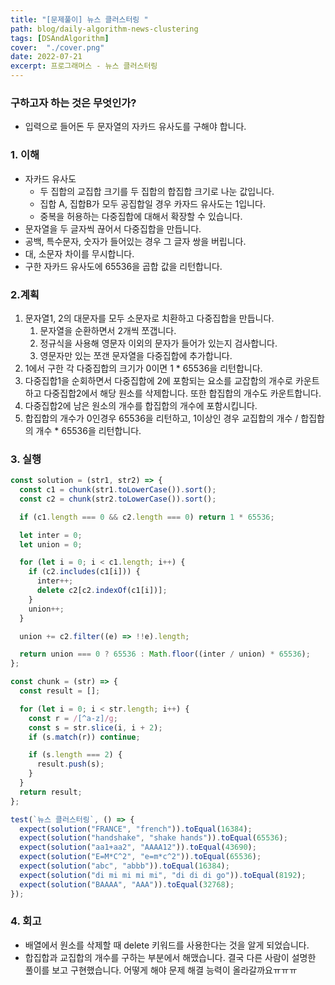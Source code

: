 ```yaml
---
title: "[문제풀이] 뉴스 클러스터링 "
path: blog/daily-algorithm-news-clustering
tags: [DSAndAlgorithm]
cover:  "./cover.png"
date: 2022-07-21
excerpt: 프로그래머스 - 뉴스 클러스터링
---
```



### 구하고자 하는 것은 무엇인가?

- 입력으로 들어돈 두 문자열의 자카드 유사도를 구해야 합니다.

### 1. 이해

- 자카드 유사도
    - 두 집합의 교집합 크기를 두 집합의 합집합 크기로 나눈 값입니다.
    - 집합 A, 집합B가 모두 공집합일 경우 카자드 유사도는 1입니다.
    - 중복을 허용하는 다중집합에 대해서 확장할 수 있습니다.
- 문자열을 두 글자씩 끊어서 다중집합을 만듭니다.
- 공백, 특수문자, 숫자가 들어있는 경우 그 글자 쌍을 버립니다.
- 대, 소문자 차이를 무시합니다.
- 구한 자카드 유사도에 65536을 곱합 값을 리턴합니다.

### 2.계획

1. 문자열1, 2의 대문자를 모두 소문자로 치환하고 다중집합을 만듭니다. 
    1. 문자열을 순환하면서 2개씩 쪼갭니다. 
    2. 정규식을 사용해 영문자 이외의 문자가 들어가 있는지 검사합니다. 
    3. 영문자만 있는 쪼갠 문자열을 다중집합에 추가합니다. 
2. 1에서 구한 각 다중집합의 크기가 0이면 1 * 65536을 리턴합니다.
3. 다중집합1을 순회하면서 다중집합에 2에 포함되는 요소를 교잡합의 개수로 카운트하고 다중집합2에서 해당 원소를 삭제합니다. 또한 합집합의 개수도 카운트합니다.
4. 다중집합2에 남은 원소의 개수를 합집합의 개수에 포함시킵니다.
5. 합집합의 개수가 0인경우 65536을 리턴하고, 1이상인 경우 교집합의 개수 / 합집합의 개수 * 65536을 리턴합니다. 

### 3. 실행

```jsx
const solution = (str1, str2) => {
  const c1 = chunk(str1.toLowerCase()).sort();
  const c2 = chunk(str2.toLowerCase()).sort();

  if (c1.length === 0 && c2.length === 0) return 1 * 65536;

  let inter = 0;
  let union = 0;

  for (let i = 0; i < c1.length; i++) {
    if (c2.includes(c1[i])) {
      inter++;
      delete c2[c2.indexOf(c1[i])];
    }
    union++;
  }

  union += c2.filter((e) => !!e).length;

  return union === 0 ? 65536 : Math.floor((inter / union) * 65536);
};

const chunk = (str) => {
  const result = [];

  for (let i = 0; i < str.length; i++) {
    const r = /[^a-z]/g;
    const s = str.slice(i, i + 2);
    if (s.match(r)) continue;

    if (s.length === 2) {
      result.push(s);
    }
  }
  return result;
};

test(`뉴스 클러스터링`, () => {
  expect(solution("FRANCE", "french")).toEqual(16384);
  expect(solution("handshake", "shake hands")).toEqual(65536);
  expect(solution("aa1+aa2", "AAAA12")).toEqual(43690);
  expect(solution("E=M*C^2", "e=m*c^2")).toEqual(65536);
  expect(solution("abc", "abbb")).toEqual(16384);
  expect(solution("di mi mi mi mi", "di di di go")).toEqual(8192);
  expect(solution("BAAAA", "AAA")).toEqual(32768);
});
```

### 4. 회고

- 배열에서 원소를 삭제할 때 delete 키워드를 사용한다는 것을 알게 되었습니다.
- 합집합과 교집합의 개수를 구하는 부분에서 해맸습니다. 결국 다른 사람이 설명한 풀이를 보고 구현했습니다. 어떻게 해야 문제 해결 능력이 올라갈까요ㅠㅠㅠ